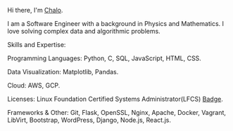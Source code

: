 Hi there, I'm [Chalo](https://www.linkedin.com/in/emmanuel-musyoka-chalo-211336183?lipi=urn%3Ali%3Apage%3Ad_flagship3_profile_view_base_contact_details%3BpxhCAK%2F%2FRDKxcYdy8E0GWw%3D%3D "LinkedIn").

I am a Software Engineer with a background in Physics and Mathematics. I love solving complex data and algorithmic problems.

Skills and Expertise:

Programming Languages: Python, C, SQL, JavaScript, HTML, CSS.

Data Visualization: Matplotlib, Pandas.

Cloud: AWS, GCP.

Licenses: Linux Foundation Certified Systems Administrator(LFCS) [Badge](https://www.credly.com/badges/e72f408c-9cab-4bfb-a6ed-5dc7dfbbac68/linked_in_profile "Credly").

Frameworks & Other: Git, Flask, OpenSSL, Nginx, Apache, Docker, Vagrant, LibVirt, Bootstrap, WordPress, Django, Node.js, React.js.
